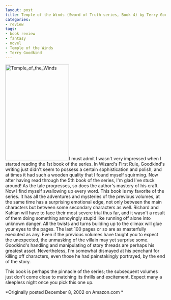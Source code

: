 ```yaml
---
layout: post
title: Temple of the Winds (Sword of Truth series, Book 4) by Terry Goodkind
categories:
- review
tags:
- book review
- fantasy
- novel
- Temple of the Winds
- Terry Goodkind
---
```

<img title="Temple_of_the_Winds" src="http://www.yentran.org/blog/wp-content/uploads/2011/09/Temple_of_the_Winds-200x300.jpg" width="200" height="300" />I must admit I wasn't very impressed when I started reading the 1st book of the series. In Wizard's First Rule, Goodkind's writing just didn't seem to possess a certain sophistication and polish, and at times it had such a wooden quality that I found myself squirming. Now after having read through the 5th book of the series, I'm glad I've stuck around! As the tale progresses, so does the author's mastery of his craft. Now I find myself swallowing up every word. This book is my favorite of the series. It has all the adventures and mysteries of the previous volumes, at the same time has a surprising emotional edge, not only between the main characters but between some secondary characters as well. Richard and Kahlan will have to face their most severe trial thus far, and it wasn't a result of them doing something annoyingly stupid like running off alone into unknown danger. All the twists and turns building up to the climax will glue your eyes to the pages. The last 100 pages or so are as masterfully executed as any. Even if the previous volumes have taught you to expect the unexpected, the unmasking of the villain may yet surprise some. Goodkind's handling and manipulating of story threads are perhaps his greatest asset. Nevertheless, I'm somewhat dismayed at his penchant for killing off characters, even those he had painstakingly portrayed, by the end of the story.

This book is perhaps the pinnacle of the series; the subsequent volumes just don't come close to matching its thrills and excitement. Expect many a sleepless night once you pick this one up.

*Originally posted December 8, 2002 on Amazon.com
*

